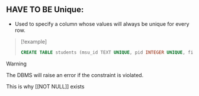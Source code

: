 ## HAVE TO BE Unique:
- Used to specify a column whose values will always be unique for every row.
>[!example]
>```SQL
>CREATE TABLE students (msu_id TEXT UNIQUE, pid INTEGER UNIQUE, first_name TEXT);

>[!warning]
>The DBMS will raise an error if the constraint is violated.

This is why [[NOT NULL]] exists